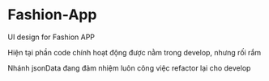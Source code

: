 # Fashion-App
UI design for Fashion APP

Hiện tại phần code chính hoạt động được nằm trong develop, nhưng rối rắm

Nhánh jsonData đang đảm nhiệm luôn công việc refactor lại cho develop
